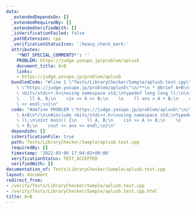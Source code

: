```yaml
---
data:
  _extendedDependsOn: []
  _extendedRequiredBy: []
  _extendedVerifiedWith: []
  _isVerificationFailed: false
  _pathExtension: cpp
  _verificationStatusIcon: ':heavy_check_mark:'
  attributes:
    '*NOT_SPECIAL_COMMENTS*': ''
    PROBLEM: https://judge.yosupo.jp/problem/aplusb
    document_title: A+B
    links:
    - https://judge.yosupo.jp/problem/aplusb
  bundledCode: "#line 1 \"Tests/LibraryChecker/Sample/aplusb.test.cpp\"\n#define PROBLEM\
    \ \"https://judge.yosupo.jp/problem/aplusb\"\n/**\n * @brief A+B\n*/\n\n#include\
    \ <bits/stdc++.h>\nusing namespace std;\ntypedef long long ll;\n\nint main() {\n\
    \    ll A, B;\n    cin >> A >> B;\n    \n    ll ans = A + B;\n    cout << ans\
    \ << endl;\n}\n"
  code: "#define PROBLEM \"https://judge.yosupo.jp/problem/aplusb\"\n/**\n * @brief\
    \ A+B\n*/\n\n#include <bits/stdc++.h>\nusing namespace std;\ntypedef long long\
    \ ll;\n\nint main() {\n    ll A, B;\n    cin >> A >> B;\n    \n    ll ans = A\
    \ + B;\n    cout << ans << endl;\n}\n"
  dependsOn: []
  isVerificationFile: true
  path: Tests/LibraryChecker/Sample/aplusb.test.cpp
  requiredBy: []
  timestamp: '2022-03-06 17:04:02+09:00'
  verificationStatus: TEST_ACCEPTED
  verifiedWith: []
documentation_of: Tests/LibraryChecker/Sample/aplusb.test.cpp
layout: document
redirect_from:
- /verify/Tests/LibraryChecker/Sample/aplusb.test.cpp
- /verify/Tests/LibraryChecker/Sample/aplusb.test.cpp.html
title: A+B
---
```


